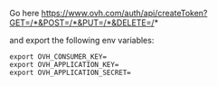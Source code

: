 Go here
https://www.ovh.com/auth/api/createToken?GET=/*&POST=/*&PUT=/*&DELETE=/*

and export the following env variables:
```
export OVH_CONSUMER_KEY=
export OVH_APPLICATION_KEY=
export OVH_APPLICATION_SECRET=
```